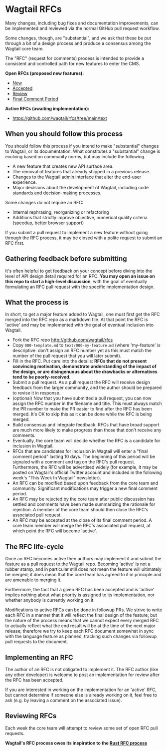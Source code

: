 # Wagtail RFCs

Many changes, including bug fixes and documentation improvements, can be
implemented and reviewed via the normal GitHub pull request workflow.

Some changes, though, are "substantial", and we ask that these be put through a
bit of a design process and produce a consensus among the Wagtail core team.

The "RFC" (request for comments) process is intended to provide a consistent
and controlled path for new features to enter the CMS.

**Open RFCs (proposed new features):**
- [New](https://github.com/wagtail/rfcs/pulls?q=is%3Apr+is%3Aopen+label%3A1%3ANew)
- [Accepted](https://github.com/wagtail/rfcs/pulls?q=is%3Apr+is%3Aopen+label%3A2%3AAccepted)
- [Review](https://github.com/wagtail/rfcs/pulls?q=is%3Apr+is%3Aopen+label%3A3%3AReview)
- [Final Comment Period](https://github.com/wagtail/rfcs/pulls?q=is%3Apr+is%3Aopen+label%3A%224%3AFinal+Comment+Period%22)

**Active RFCs (awaiting implementation):**
- https://github.com/wagtail/rfcs/tree/main/text

## When you should follow this process

You should follow this process if you intend to make "substantial" changes to
Wagtail, or its documentation. What constitutes a "substantial" change is
evolving based on community norms, but may include the following.

   - A new feature that creates new API surface area.
   - The removal of features that already shipped in a previous release.
   - Changes to the Wagtail admin interface that alter the end-user experience.
   - Major decisions about the development of Wagtail,
     including code standards and decision-making processes.

Some changes do not require an RFC:

   - Internal rephrasing, reorganizing or refactoring
   - Additions that strictly improve objective, numerical quality
criteria (speedup, better browser support)

If you submit a pull request to implement a new feature without going through
the RFC process, it may be closed with a polite request to submit an RFC first.

## Gathering feedback before submitting

It's often helpful to get feedback on your concept before diving into the level
of API design detail required for an RFC. **You may open an issue on this repo
to start a high-level discussion**, with the goal of eventually formulating an
RFC pull request with the specific implementation design.

## What the process is

In short, to get a major feature added to Wagtail, one must first get the RFC
merged into the RFC repo as a markdown file. At that point the RFC is 'active'
and may be implemented with the goal of eventual inclusion into Wagtail.

* Fork the RFC repo http://github.com/wagtail/rfcs
* Copy `000-template.md` to `text/000-my-feature.md` (where 'my-feature' is
descriptive. don't assign an RFC number yet as this must match the number of
the pull request that you will later submit).
* Fill in the RFC. Put care into the details: **RFCs that do not present
convincing motivation, demonstrate understanding of the impact of the design,
or are disingenuous about the drawbacks or alternatives tend to be
poorly-received**.
* Submit a pull request. As a pull request the RFC will receive design feedback
from the larger community, and the author should be prepared to revise it in
response.
* (optional) Now that you have submitted a pull request, you can now assign the
RFC number in the filename and title. This must always match the PR number to
make the PR easier to find after the RFC has been merged. It's OK to skip this as
it can be done while the RFC is being merged.
* Build consensus and integrate feedback. RFCs that have broad support are much
more likely to make progress than those that don't receive any comments.
* Eventually, the core team will decide whether the RFC is a candidate for
inclusion in Wagtail.
* RFCs that are candidates for inclusion in Wagtail will enter a "final comment
period" lasting 10 days. The beginning of this period will be signaled with a
comment and tag on the RFC's pull request. Furthermore, the RFC will be
advertised widely (for example, it may be posted on Wagtail's official Twitter
account and included in the following week's "This Week In Wagtail" newsletter).
* An RFC can be modified based upon feedback from the core team and community.
Significant modifications may trigger a new final comment period.
* An RFC may be rejected by the core team after public discussion has settled
and comments have been made summarizing the rationale for rejection. A member of
the core team should then close the RFC's associated pull request.
* An RFC may be accepted at the close of its final comment period. A core team
member will merge the RFC's associated pull request, at which point the RFC will
become 'active'.

## The RFC life-cycle

Once an RFC becomes active then authors may implement it and submit the feature
as a pull request to the Wagtail repo. Becoming 'active' is not a rubber stamp,
and in particular still does not mean the feature will ultimately be merged; it
does mean that the core team has agreed to it in principle and are amenable to
merging it.

Furthermore, the fact that a given RFC has been accepted and is 'active'
implies nothing about what priority is assigned to its implementation, nor
whether anybody is currently working on it.

Modifications to active RFCs can be done in followup PRs. We strive to write
each RFC in a manner that it will reflect the final design of the feature; but
the nature of the process means that we cannot expect every merged RFC to
actually reflect what the end result will be at the time of the next major
release; therefore we try to keep each RFC document somewhat in sync with the
language feature as planned, tracking such changes via followup pull requests
to the document.

## Implementing an RFC

The author of an RFC is not obligated to implement it. The RFC
author (like any other developer) is welcome to post an implementation for
review after the RFC has been accepted.

If you are interested in working on the implementation for an 'active' RFC, but
cannot determine if someone else is already working on it, feel free to ask
(e.g. by leaving a comment on the associated issue).

## Reviewing RFCs

Each week the core team will attempt to review some set of open RFC pull
requests.

**Wagtail's RFC process owes its inspiration to the [Rust RFC process]**

[Rust RFC process]: https://github.com/rust-lang/rfcs
